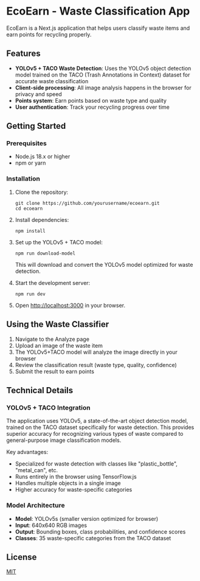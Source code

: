 # EcoEarn - Waste Classification App

EcoEarn is a Next.js application that helps users classify waste items and earn points for recycling properly.

## Features

- **YOLOv5 + TACO Waste Detection**: Uses the YOLOv5 object detection model trained on the TACO (Trash Annotations in Context) dataset for accurate waste classification
- **Client-side processing**: All image analysis happens in the browser for privacy and speed
- **Points system**: Earn points based on waste type and quality
- **User authentication**: Track your recycling progress over time

## Getting Started

### Prerequisites

- Node.js 18.x or higher
- npm or yarn

### Installation

1. Clone the repository:
   ```
   git clone https://github.com/yourusername/ecoearn.git
   cd ecoearn
   ```

2. Install dependencies:
   ```
   npm install
   ```

3. Set up the YOLOv5 + TACO model:
   ```
   npm run download-model
   ```
   This will download and convert the YOLOv5 model optimized for waste detection.

4. Start the development server:
   ```
   npm run dev
   ```

5. Open [http://localhost:3000](http://localhost:3000) in your browser.

## Using the Waste Classifier

1. Navigate to the Analyze page
2. Upload an image of the waste item
3. The YOLOv5+TACO model will analyze the image directly in your browser
4. Review the classification result (waste type, quality, confidence)
5. Submit the result to earn points

## Technical Details

### YOLOv5 + TACO Integration

The application uses YOLOv5, a state-of-the-art object detection model, trained on the TACO dataset specifically for waste detection. This provides superior accuracy for recognizing various types of waste compared to general-purpose image classification models.

Key advantages:
- Specialized for waste detection with classes like "plastic_bottle", "metal_can", etc.
- Runs entirely in the browser using TensorFlow.js
- Handles multiple objects in a single image
- Higher accuracy for waste-specific categories

### Model Architecture

- **Model**: YOLOv5s (smaller version optimized for browser)
- **Input**: 640x640 RGB images
- **Output**: Bounding boxes, class probabilities, and confidence scores
- **Classes**: 35 waste-specific categories from the TACO dataset

## License

[MIT](LICENSE) 